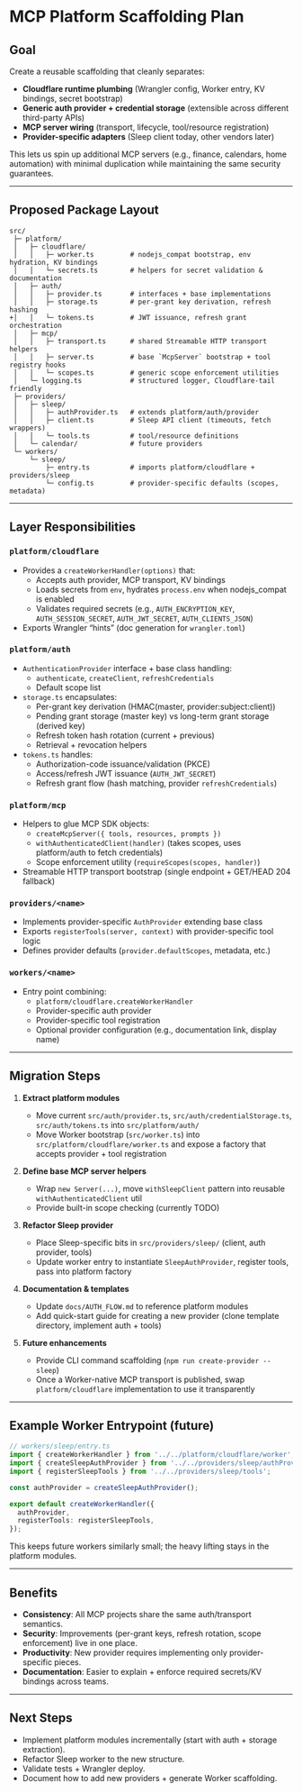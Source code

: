 # MCP Platform Scaffolding Plan

## Goal

Create a reusable scaffolding that cleanly separates:

- **Cloudflare runtime plumbing** (Wrangler config, Worker entry, KV bindings, secret bootstrap)
- **Generic auth provider + credential storage** (extensible across different third-party APIs)
- **MCP server wiring** (transport, lifecycle, tool/resource registration)
- **Provider-specific adapters** (Sleep client today, other vendors later)

This lets us spin up additional MCP servers (e.g., finance, calendars, home automation) with minimal duplication while maintaining the same security guarantees.

---

## Proposed Package Layout

```
src/
 ├─ platform/
 │   ├─ cloudflare/
 │   │   ├─ worker.ts         # nodejs_compat bootstrap, env hydration, KV bindings
 │   │   └─ secrets.ts        # helpers for secret validation & documentation
 │   ├─ auth/
 │   │   ├─ provider.ts       # interfaces + base implementations
 │   │   ├─ storage.ts        # per-grant key derivation, refresh hashing
+│   │   └─ tokens.ts         # JWT issuance, refresh grant orchestration
 │   ├─ mcp/
 │   │   ├─ transport.ts      # shared Streamable HTTP transport helpers
 │   │   ├─ server.ts         # base `McpServer` bootstrap + tool registry hooks
 │   │   └─ scopes.ts         # generic scope enforcement utilities
 │   └─ logging.ts            # structured logger, Cloudflare-tail friendly
 ├─ providers/
 │   ├─ sleep/
 │   │   ├─ authProvider.ts   # extends platform/auth/provider
 │   │   ├─ client.ts         # Sleep API client (timeouts, fetch wrappers)
 │   │   └─ tools.ts          # tool/resource definitions
 │   └─ calendar/             # future providers
 └─ workers/
     └─ sleep/
         ├─ entry.ts          # imports platform/cloudflare + providers/sleep
         └─ config.ts         # provider-specific defaults (scopes, metadata)
```

---

## Layer Responsibilities

### `platform/cloudflare`

- Provides a `createWorkerHandler(options)` that:
  - Accepts auth provider, MCP transport, KV bindings
  - Loads secrets from `env`, hydrates `process.env` when nodejs_compat is enabled
  - Validates required secrets (e.g., `AUTH_ENCRYPTION_KEY`, `AUTH_SESSION_SECRET`, `AUTH_JWT_SECRET`, `AUTH_CLIENTS_JSON`)
- Exports Wrangler “hints” (doc generation for `wrangler.toml`)

### `platform/auth`

- `AuthenticationProvider` interface + base class handling:
  - `authenticate`, `createClient`, `refreshCredentials`
  - Default scope list
- `storage.ts` encapsulates:
  - Per-grant key derivation (HMAC(master, provider:subject:client))
  - Pending grant storage (master key) vs long-term grant storage (derived key)
  - Refresh token hash rotation (current + previous)
  - Retrieval + revocation helpers
- `tokens.ts` handles:
  - Authorization-code issuance/validation (PKCE)
  - Access/refresh JWT issuance (`AUTH_JWT_SECRET`)
  - Refresh grant flow (hash matching, provider `refreshCredentials`)

### `platform/mcp`

- Helpers to glue MCP SDK objects:
  - `createMcpServer({ tools, resources, prompts })`
  - `withAuthenticatedClient(handler)` (takes scopes, uses platform/auth to fetch credentials)
  - Scope enforcement utility (`requireScopes(scopes, handler)`)
- Streamable HTTP transport bootstrap (single endpoint + GET/HEAD 204 fallback)

### `providers/<name>`

- Implements provider-specific `AuthProvider` extending base class
- Exports `registerTools(server, context)` with provider-specific tool logic
- Defines provider defaults (`provider.defaultScopes`, metadata, etc.)

### `workers/<name>`

- Entry point combining:
  - `platform/cloudflare.createWorkerHandler`
  - Provider-specific auth provider
  - Provider-specific tool registration
  - Optional provider configuration (e.g., documentation link, display name)

---

## Migration Steps

1. **Extract platform modules**
   - Move current `src/auth/provider.ts`, `src/auth/credentialStorage.ts`, `src/auth/tokens.ts` into `src/platform/auth/`
   - Move Worker bootstrap (`src/worker.ts`) into `src/platform/cloudflare/worker.ts` and expose a factory that accepts provider + tool registration

2. **Define base MCP server helpers**
   - Wrap `new Server(...)`, move `withSleepClient` pattern into reusable `withAuthenticatedClient` util
   - Provide built-in scope checking (currently TODO)

3. **Refactor Sleep provider**
   - Place Sleep-specific bits in `src/providers/sleep/` (client, auth provider, tools)
   - Update worker entry to instantiate `SleepAuthProvider`, register tools, pass into platform factory

4. **Documentation & templates**
   - Update `docs/AUTH_FLOW.md` to reference platform modules
   - Add quick-start guide for creating a new provider (clone template directory, implement auth + tools)

5. **Future enhancements**
   - Provide CLI command scaffolding (`npm run create-provider -- sleep`)
   - Once a Worker-native MCP transport is published, swap `platform/cloudflare` implementation to use it transparently

---

## Example Worker Entrypoint (future)

```ts
// workers/sleep/entry.ts
import { createWorkerHandler } from '../../platform/cloudflare/worker';
import { createSleepAuthProvider } from '../../providers/sleep/authProvider';
import { registerSleepTools } from '../../providers/sleep/tools';

const authProvider = createSleepAuthProvider();

export default createWorkerHandler({
  authProvider,
  registerTools: registerSleepTools,
});
```

This keeps future workers similarly small; the heavy lifting stays in the platform modules.

---

## Benefits

- **Consistency**: All MCP projects share the same auth/transport semantics.
- **Security**: Improvements (per-grant keys, refresh rotation, scope enforcement) live in one place.
- **Productivity**: New provider requires implementing only provider-specific pieces.
- **Documentation**: Easier to explain + enforce required secrets/KV bindings across teams.

---

## Next Steps

- Implement platform modules incrementally (start with auth + storage extraction).
- Refactor Sleep worker to the new structure.
- Validate tests + Wrangler deploy.
- Document how to add new providers + generate Worker scaffolding.

